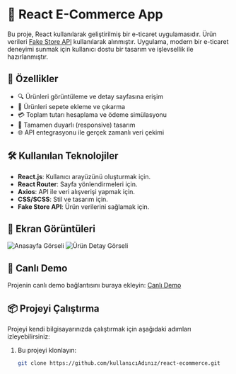 # 🛒 React E-Commerce App

Bu proje, React kullanılarak geliştirilmiş bir e-ticaret uygulamasıdır. Ürün verileri [Fake Store API](https://fakestoreapi.com/) kullanılarak alınmıştır. Uygulama, modern bir e-ticaret deneyimi sunmak için kullanıcı dostu bir tasarım ve işlevsellik ile hazırlanmıştır.

## 🚀 Özellikler

- 🔍 Ürünleri görüntüleme ve detay sayfasına erişim
- 🛒 Ürünleri sepete ekleme ve çıkarma
- 💳 Toplam tutarı hesaplama ve ödeme simülasyonu
- 📱 Tamamen duyarlı (responsive) tasarım
- 🌐 API entegrasyonu ile gerçek zamanlı veri çekimi

## 🛠️ Kullanılan Teknolojiler

- **React.js**: Kullanıcı arayüzünü oluşturmak için.
- **React Router**: Sayfa yönlendirmeleri için.
- **Axios**: API ile veri alışverişi yapmak için.
- **CSS/SCSS**: Stil ve tasarım için.
- **Fake Store API**: Ürün verilerini sağlamak için.

## 📸 Ekran Görüntüleri

![Anasayfa Görseli](images/homepage.png)
![Ürün Detay Görseli](images/product-detail.png)

## 🔗 Canlı Demo

Projenin canlı demo bağlantısını buraya ekleyin: [Canlı Demo](#)

## 📦 Projeyi Çalıştırma

Projeyi kendi bilgisayarınızda çalıştırmak için aşağıdaki adımları izleyebilirsiniz:

1. Bu projeyi klonlayın:
   ```bash
   git clone https://github.com/kullanıcıAdınız/react-ecommerce.git
